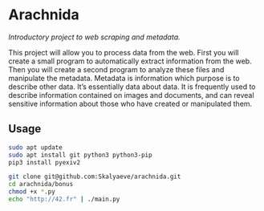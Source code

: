 # Arachnida

*Introductory project to web scraping and metadata.*

This project will allow you to process data from the web.
First you will create a small program to automatically extract information from the web.
Then you will create a second program to analyze these files and manipulate the metadata.
Metadata is information which purpose is to describe other data.
It’s essentially data about data. It is frequently used to describe information contained on images and documents, and can reveal sensitive information about those who have created or manipulated them.

## Usage
```sh
sudo apt update
sudo apt install git python3 python3-pip
pip3 install pyexiv2
```
```sh
git clone git@github.com:Skalyaeve/arachnida.git
cd arachnida/bonus
chmod +x *.py
echo "http://42.fr" | ./main.py
```
